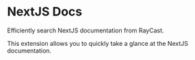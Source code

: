 # NextJS Docs

Efficiently search NextJS documentation from RayCast.

This extension allows you to quickly take a glance at the NextJS documentation.
